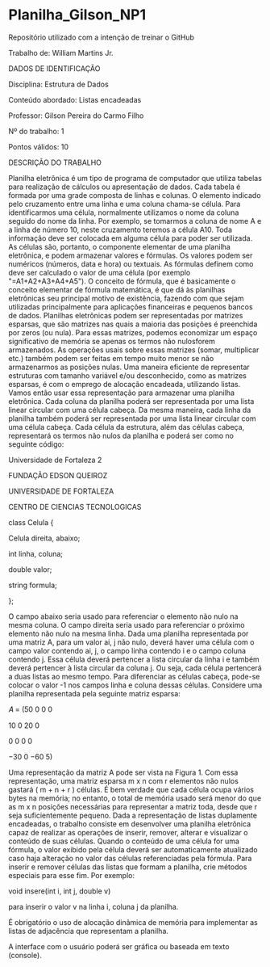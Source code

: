 # Planilha_Gilson_NP1

Repositório utilizado com a intenção de treinar o GitHub

Trabalho de: William Martins Jr. 

DADOS DE IDENTIFICAÇÃO

Disciplina: Estrutura de Dados

Conteúdo abordado: Listas encadeadas

Professor: Gilson Pereira do Carmo Filho

Nº do trabalho: 1

Pontos válidos: 10

DESCRIÇÃO DO TRABALHO

Planilha eletrônica é um tipo de programa de computador que utiliza tabelas para realização de cálculos ou
apresentação de dados. Cada tabela é formada por uma grade composta de linhas e colunas. O elemento
indicado pelo cruzamento entre uma linha e uma coluna chama-se célula. Para identificarmos uma célula,
normalmente utilizamos o nome da coluna seguido do nome da linha. Por exemplo, se tomarmos a coluna de
nome A e a linha de número 10, neste cruzamento teremos a célula A10.
Toda informação deve ser colocada em alguma célula para poder ser utilizada. As células são, portanto, o
componente elementar de uma planilha eletrônica, e podem armazenar valores e fórmulas. Os valores podem
ser numéricos (números, data e hora) ou textuais. As fórmulas definem como deve ser calculado o valor de
uma célula (por exemplo "=A1+A2+A3+A4+A5"). O conceito de fórmula, que é basicamente o conceito
elementar de fórmula matemática, é que dá às planilhas eletrônicas seu principal motivo de existência, fazendo
com que sejam utilizadas principalmente para aplicações financeiras e pequenos bancos de dados.
Planilhas eletrônicas podem ser representadas por matrizes esparsas, que são matrizes nas quais a maioria das
posições é preenchida por zeros (ou nula). Para essas matrizes, podemos economizar um espaço significativo
de memória se apenas os termos não nulosforem armazenados. As operações usais sobre essas matrizes (somar,
multiplicar etc.) também podem ser feitas em tempo muito menor se não armazenarmos as posições nulas.
Uma maneira eficiente de representar estruturas com tamanho variável e/ou desconhecido, como as matrizes
esparsas, é com o emprego de alocação encadeada, utilizando listas. Vamos então usar essa representação para
armazenar uma planilha eletrônica. Cada coluna da planilha poderá ser representada por uma lista linear
circular com uma célula cabeça. Da mesma maneira, cada linha da planilha também poderá ser representada
por uma lista linear circular com uma célula cabeça. Cada célula da estrutura, além das células cabeça,
representará os termos não nulos da planilha e poderá ser como no seguinte código:

Universidade de Fortaleza 2

FUNDAÇÃO EDSON QUEIROZ

UNIVERSIDADE DE FORTALEZA

CENTRO DE CIENCIAS TECNOLOGICAS

class Celula {

Celula direita, abaixo;

int linha, coluna;

double valor;

string formula;

};

O campo abaixo seria usado para referenciar o elemento não nulo na mesma coluna. O campo direita seria
usado para referenciar o próximo elemento não nulo na mesma linha. Dada uma planilha representada por uma
matriz A, para um valor ai, j não nulo, deverá haver uma célula com o campo valor contendo ai, j, o campo linha
contendo i e o campo coluna contendo j. Essa célula deverá pertencer a lista circular da linha i e também deverá
pertencer à lista circular da coluna j. Ou seja, cada célula pertencerá a duas listas ao mesmo tempo. Para
diferenciar as células cabeça, pode-se colocar o valor -1 nos campos linha e coluna dessas células.
Considere uma planilha representada pela seguinte matriz esparsa:

𝐴 =
(50 0 0 0

10 0 20 0

0 0 0 0

−30 0 −60 5)

Uma representação da matriz A pode ser vista na Figura 1. Com essa representação, uma matriz esparsa m x n
com r elementos não nulos gastará ( m + n + r ) células. É bem verdade que cada célula ocupa vários bytes na
memória; no entanto, o total de memória usado será menor do que as m x n posições necessárias para
representar a matriz toda, desde que r seja suficientemente pequeno.
Dada a representação de listas duplamente encadeadas, o trabalho consiste em desenvolver uma planilha
eletrônica capaz de realizar as operações de inserir, remover, alterar e visualizar o conteúdo de suas células.
Quando o conteúdo de uma célula for uma fórmula, o valor exibido pela célula deverá ser automaticamente
atualizado caso haja alteração no valor das células referenciadas pela fórmula.
Para inserir e remover células das listas que formam a planilha, crie métodos especiais para esse fim. Por
exemplo:

void insere(int i, int j, double v)

para inserir o valor v na linha i, coluna j da planilha.

É obrigatório o uso de alocação dinâmica de memória para implementar as listas de adjacência que representam a planilha.

A interface com o usuário poderá ser gráfica ou baseada em texto (console).
